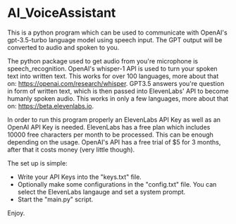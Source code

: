 # AI_VoiceAssistant

This is a python program which can be used to communicate with OpenAI's gpt-3.5-turbo language model using speech input.
The GPT output will be converted to audio and spoken to you.

The python package used to get audio from you're microphone is speech_recognition.
OpenAI's whisper-1 API is used to turn your spoken text into written text. This works for over 100 languages,
more about that on: https://openai.com/research/whisper.
GPT3.5 answers you're question in form of written text, which is then passed into
ElevenLabs' API to become humanly spoken audio. This works in only a few languages,
more about that on: https://beta.elevenlabs.io.

In order to run this program properly an ElevenLabs API Key as well as an OpenAI API Key is needed.
ElevenLabs has a free plan which includes 10000 free characters per month to be processed. This can be enough depending
on the usage.
OpenAI's API has a free trial of $5 for 3 months, after that it costs money (very little though).

The set up is simple:

- Write your API Keys into the "keys.txt" file.
- Optionally make some configurations in the "config.txt" file. You can select the ElevenLabs langauge and set a system prompt.
- Start the "main.py" script.

Enjoy.
